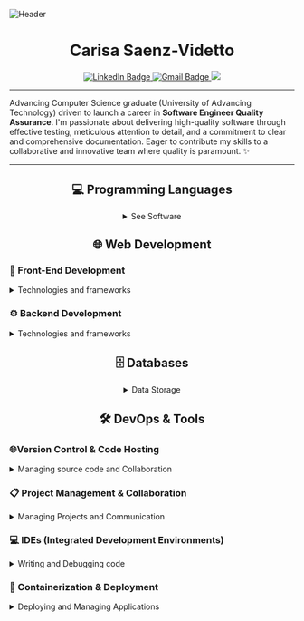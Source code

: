 ![Header](https://github.com/user-attachments/assets/a039ce3a-a652-4d0a-be3e-b0ee4b55c83c)
<h1 align="center">Carisa Saenz-Videtto</h1>
<p align="center">
<a href="https://www.linkedin.com/in/carisa-saenz-videtto-669929173/">
  <img src="https://img.shields.io/badge/LinkedIn-pink?style=for-the-badge&logo=linkedin&logoColor=black" alt="LinkedIn Badge">
</a>
<a href="mailto:carisasaenz@gmail.com">
<img src="https://img.shields.io/badge/gmail-pink?style=for-the-badge&logo=gmail&logoColor=black" alt="Gmail Badge">
</a>
  <a href="https://carisacoding.hashnode.dev/">
    <img src="https://img.shields.io/badge/Hashnode-pink?style=for-the-badge&logo=hashnode&logoColor=black">
  </a>
  
***
Advancing Computer Science graduate (University of Advancing Technology) driven to launch a career in **Software Engineer Quality Assurance**. I'm passionate about delivering high-quality software through effective testing, meticulous attention to detail, and a commitment to clear and comprehensive documentation. Eager to contribute my skills to a collaborative and innovative team where quality is paramount. ✨

***

<h2 align="center"> 💻 Programming Languages</h2>
<div align="center">
  <details>
    <summary>See Software</summary>
    <img src="https://img.shields.io/badge/C%2B%2B-pink?style=for-the-badge&logo=c%2B%2B&logoColor=black">  <img src="https://img.shields.io/badge/Java-pink?style=for-the-badge&logo=openjdk&logoColor=black"> <img src="https://img.shields.io/badge/JavaScript-pink?style=for-the-badge&logo=javascript&logoColor=black"> <img src="https://img.shields.io/badge/Python-pink?style=for-the-badge&logo=python&logoColor=black"> <img src="https://img.shields.io/badge/R-pink?style=for-the-badge&logo=r&logoColor=black"> <img src="https://img.shields.io/badge/TypeScript-pink?style=for-the-badge&logo=typescript&logoColor=black">
  </details>
</div>

<h2 align="center">🌐 Web Development</h2>
<h3> 🎨 Front-End Development</h3>

  <details>
    <summary>Technologies and frameworks</summary>
    <img src="https://img.shields.io/badge/React-pink?style=for-the-badge&logo=react&logoColor=black"> <img src="https://img.shields.io/badge/next%20js-pink?style=for-the-badge&logo=nextdotjs&logoColor=black"> <img src="https://img.shields.io/badge/jQuery-pink?style=for-the-badge&logo=jquery&logoColor=black"> <img src="https://img.shields.io/badge/Tailwind_CSS-pink?style=for-the-badge&logo=tailwind-css&logoColor=black"> <img src="https://img.shields.io/badge/Bootstrap-pink?style=for-the-badge&logo=bootstrap&logoColor=black"> <img src="https://img.shields.io/badge/HTML5-pink?style=for-the-badge&logo=html5&logoColor=black"> <img src="https://img.shields.io/badge/CSS3-pink?style=for-the-badge&logo=css3&logoColor=black"> <img src="https://img.shields.io/badge/Svelte-pink?style=for-the-badge&logo=svelte&logoColor=black">
  </details>
  
<h3> ⚙️ Backend Development</h3>
  <details>
    <summary>Technologies and frameworks</summary>
   <img src="https://img.shields.io/badge/Node%20js-pink?style=for-the-badge&logo=nodedotjs&logoColor=black"> <img src="https://img.shields.io/badge/Express%20js-pink?style=for-the-badge&logo=express&logoColor=black"> <img src="https://img.shields.io/badge/Django-pink?style=for-the-badge&logo=django&logoColor=black"> <img src="https://img.shields.io/badge/bun-pink?style=for-the-badge&logo=bun&logoColor=black"> 
  </details>
  
<h2 align="center"> 🗄️ Databases</h2>
<div align="center">
<details>
    <summary>Data Storage</summary>
  <img src="https://img.shields.io/badge/MySQL-pink?style=for-the-badge&logo=mysql&logoColor=black"> <img src="https://img.shields.io/badge/Supabase-pink?style=for-the-badge&logo=supabase&logoColor=black"> <img src="https://img.shields.io/badge/firebase-pink?style=for-the-badge&logo=firebase&logoColor=black"> <img src="https://img.shields.io/badge/PostgreSQL-pink?style=for-the-badge&logo=postgresql&logoColor=black">
  </details>
</div>

<h2 align="center"> 🛠️ DevOps & Tools </h2>
<h3> 🌐Version Control & Code Hosting </h3>
<details>
    <summary>Managing source code and Collaboration</summary>
  <img src="https://img.shields.io/badge/GIT-pink?style=for-the-badge&logo=git&logoColor=black"> <img src="https://img.shields.io/badge/GitHub-pink?style=for-the-badge&logo=github&logoColor=black">
  </details>
<h3> 📋 Project Management & Collaboration </h3>
<details>
    <summary>Managing Projects and Communication</summary>
  <img src="https://img.shields.io/badge/GitHub_Project_Board-pink?style=for-the-badge&logo=github&logoColor=black"> <img src="https://img.shields.io/badge/Slack-pink?style=for-the-badge&logo=slack&logoColor=black"> <img src="https://img.shields.io/badge/Microsoft_Teams-pink?style=for-the-badge&logo=microsoft-teams&logoColor=black">
  </details>
<h3> 💻 IDEs (Integrated Development Environments) </h3>
<details>
    <summary>Writing and Debugging code</summary>
  <img src="https://img.shields.io/badge/Visual_Studio_Code-pink?style=for-the-badge&logo=visualstudiocode&logoColor=black"> <img src="https://img.shields.io/badge/Visual_Studio-pink?style=for-the-badge&logo=visual%20studio&logoColor=black">
  </details>
  
<h3> 🚀 Containerization & Deployment </h3>
  <details>
    <summary>Deploying and Managing Applications</summary>
   <img src="https://img.shields.io/badge/Docker-pink?style=for-the-badge&logo=docker&logoColor=black"> <img src="https://img.shields.io/badge/Vercel-pink?style=for-the-badge&logo=vercel&logoColor=black"> <img src="https://img.shields.io/badge/GitHub%20Pages-pink?style=for-the-badge&logo=GitHub%20Pages&logoColor=black"> <img src="https://img.shields.io/badge/replit-pink?style=for-the-badge&logo=replit&logoColor=black>
  </details>
                                                                                                                                                                                                                                               
 <h3> 🔎 Containerization & Deployment </h3>
 <img src="https://img.shields.io/badge/Playwright-pink?style=for-the-badge&logo=playwright&logoColor=black">
 
<h2 align="center">📚 Libraries</h2>
<h2 align="center"> 🚀 Hosting & Deployment Platforms</h2>
<h2 align="center"> 📖 Educational Resources</h2>
<h2 align="center"> 📊 Analytics & Tracking</h2>
<h2 align="center"> 🖥️ Operating Systems</h2>

